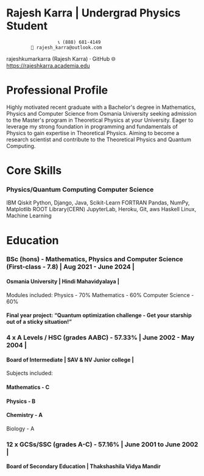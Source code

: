 # Rajesh Karra | Undergrad Physics Student
                       📞 (888) 681-4149 
             📧 rajesh_karra@outlook.com 
rajeshkumarkarra (Rajesh Karra) · GitHub
     🌐 https://rajeshkarra.academia.edu


# Professional Profile

Highly motivated recent graduate with a Bachelor's degree in Mathematics, Physics and Computer Science from Osmania University seeking admission to the Master's program in Theoretical 
Physics at your University. Eager to leverage my strong foundation in programming and fundamentals of Physics  to gain expertise in Theoretical Physics. Aiming to become a research 
scientist and contribute to the Theoretical Physics and Quantum Computing.

# Core Skills

### Physics/Quantum Computing						Computer Science

IBM Qiskit                          Python, Django, Java, Scikit-Learn
FORTRAN                             Pandas, NumPy, Matplotlib
ROOT Library(CERN)                  JupyterLab, Heroku, Git, aws
Haskell                             Linux, Machine Learning 


# Education

### BSc (hons) - Mathematics, Physics and Computer Science (First-class - 7.8) | Aug 2021 - June 2024 |
#### Osmania University | Hindi Mahavidyalaya |
Modules included:
Physics - 70%
Mathematics - 60%
Computer Science - 60%

#### Final year project: “Quantum optimization challenge - Get your starship out of a sticky situation!”

### 4 x A Levels / HSC  (grades AABC) - 57.33% | June 2002 - May 2004 |
#### Board of Intermediate | SAV & NV Junior college | 
Subjects included:
#### Mathematics - C
#### Physics - B
#### Chemistry - A
Biology - A

### 12 x GCSs/SSC (grades A-C) - 57.16% | June 2001 to June 2002 |
#### Board of Secondary Education | Thakshashila Vidya Mandir
